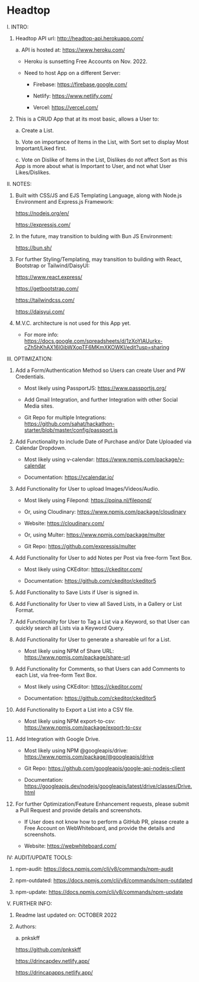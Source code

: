 # Headtop

I. INTRO:

  1. Headtop API url: http://headtop-api.herokuapp.com/
  
     a. API is hosted at: https://www.heroku.com/
     
        - Heroku is sunsetting Free Accounts on Nov. 2022.
     
        - Need to host App on a different Server: 
     
          * Firebase: https://firebase.google.com/
     
          * Netlify: https://www.netlify.com/
     
          * Vercel: https://vercel.com/

  2. This is a CRUD App that at its most basic, allows a User to:

     a. Create a List.

     b. Vote on importance of Items in the List, with Sort set to display Most Important/Liked first.

     c. Vote on Dislike of Items in the List, Dislikes do not affect Sort as this App is more about what is Important to User, and not what User Likes/Dislikes.

II. NOTES:

  1. Built with CSS/JS and EJS Templating Language, along with Node.js Environment and Express.js Framework:
  
     https://nodejs.org/en/
     
     https://expressjs.com/
  
  2. In the future, may transition to bulding with Bun JS Environment:
  
     https://bun.sh/
     
  3. For further Styling/Templating, may transition to building with React, Bootstrap or Tailwind/DaisyUI: 
     
     https://www.react.express/
     
     https://getbootstrap.com/
     
     https://tailwindcss.com/
     
     https://daisyui.com/
  
  4. M.V.C. architecture is not used for this App yet.
  
     - For more info: https://docs.google.com/spreadsheets/d/1zXoYlAUurkx-cZh5hKhAX16l0ibWXopTF6MKmXKOWKI/edit?usp=sharing

III. OPTIMIZATION:

  1. Add a Form/Authentication Method so Users can create User and PW Credentials.
  
     - Most likely using PassportJS: https://www.passportjs.org/
  
     - Add Gmail Integration, and further Integration with other Social Media sites.
     
     - Git Repo for multiple Integrations: https://github.com/sahat/hackathon-starter/blob/master/config/passport.js
  
  2. Add Functionality to include Date of Purchase and/or Date Uploaded via Calendar Dropdown.
  
     - Most likely using v-calendar: https://www.npmjs.com/package/v-calendar
  
     - Documentation: https://vcalendar.io/
  
  3. Add Functionality for User to upload Images/Videos/Audio.
  
     - Most likely using Filepond: https://pqina.nl/filepond/
     
     - Or, using Cloudinary: https://www.npmjs.com/package/cloudinary
     
     - Website: https://cloudinary.com/
     
     - Or, using Multer: https://www.npmjs.com/package/multer
     
     - Git Repo: https://github.com/expressjs/multer

  4. Add Functionality for User to add Notes per Post via free-form Text Box.
  
     - Most likely using CKEditor: https://ckeditor.com/
     
     - Documentation: https://github.com/ckeditor/ckeditor5
  
  5. Add Functionality to Save Lists if User is signed in.
  
  6. Add Functionality for User to view all Saved Lists, in a Gallery or List Format.
  
  7. Add Functionality for User to Tag a List via a Keyword, so that User can quickly search all Lists via a Keyword Query.
  
  8. Add Functionality for User to generate a shareable url for a List.
  
     - Most likely using NPM of Share URL: https://www.npmjs.com/package/share-url
  
  9. Add Functionality for Comments, so that Users can add Comments to each List, via free-form Text Box.
  
     - Most likely using CKEditor: https://ckeditor.com/
     
     - Documentation: https://github.com/ckeditor/ckeditor5
  
  10. Add Functionality to Export a List into a CSV file.
  
       - Most likely using NPM export-to-csv: https://www.npmjs.com/package/export-to-csv
  
  11. Add Integration with Google Drive.
  
      - Most likely using NPM @googleapis/drive: https://www.npmjs.com/package/@googleapis/drive
  
      - Git Repo: https://github.com/googleapis/google-api-nodejs-client
  
      - Documentation: https://googleapis.dev/nodejs/googleapis/latest/drive/classes/Drive.html
  
  12. For further Optimization/Feature Enhancement requests, please submit a Pull Request and provide details and screenshots.
  
      - If User does not know how to perform a GitHub PR, please create a Free Account on WebWhiteboard, and provide the details and screenshots.
      
      - Website: https://webwhiteboard.com/
  
IV: AUDIT/UPDATE TOOLS:

   1. npm-audit: https://docs.npmjs.com/cli/v8/commands/npm-audit
   
   2. npm-outdated: https://docs.npmjs.com/cli/v8/commands/npm-outdated
   
   3. npm-update: https://docs.npmjs.com/cli/v8/commands/npm-update

V. FURTHER INFO:

   1. Readme last updated on: OCTOBER 2022

   2. Authors:

      a. pnkskff

      https://github.com/pnkskff

      https://drincapdev.netlify.app/

      https://drincapapps.netlify.app/
